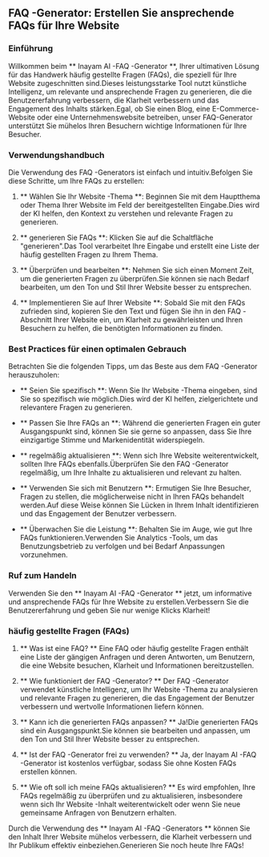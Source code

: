 ## FAQ -Generator: Erstellen Sie ansprechende FAQs für Ihre Website

### Einführung
Willkommen beim ** Inayam AI -FAQ -Generator **, Ihrer ultimativen Lösung für das Handwerk häufig gestellte Fragen (FAQs), die speziell für Ihre Website zugeschnitten sind.Dieses leistungsstarke Tool nutzt künstliche Intelligenz, um relevante und ansprechende Fragen zu generieren, die die Benutzererfahrung verbessern, die Klarheit verbessern und das Engagement des Inhalts stärken.Egal, ob Sie einen Blog, eine E-Commerce-Website oder eine Unternehmenswebsite betreiben, unser FAQ-Generator unterstützt Sie mühelos Ihren Besuchern wichtige Informationen für Ihre Besucher.

### Verwendungshandbuch
Die Verwendung des FAQ -Generators ist einfach und intuitiv.Befolgen Sie diese Schritte, um Ihre FAQs zu erstellen:

1. ** Wählen Sie Ihr Website -Thema **: Beginnen Sie mit dem Hauptthema oder Thema Ihrer Website im Feld der bereitgestellten Eingabe.Dies wird der KI helfen, den Kontext zu verstehen und relevante Fragen zu generieren.

2. ** generieren Sie FAQs **: Klicken Sie auf die Schaltfläche "generieren".Das Tool verarbeitet Ihre Eingabe und erstellt eine Liste der häufig gestellten Fragen zu Ihrem Thema.

3. ** Überprüfen und bearbeiten **: Nehmen Sie sich einen Moment Zeit, um die generierten Fragen zu überprüfen.Sie können sie nach Bedarf bearbeiten, um den Ton und Stil Ihrer Website besser zu entsprechen.

4. ** Implementieren Sie auf Ihrer Website **: Sobald Sie mit den FAQs zufrieden sind, kopieren Sie den Text und fügen Sie ihn in den FAQ -Abschnitt Ihrer Website ein, um Klarheit zu gewährleisten und Ihren Besuchern zu helfen, die benötigten Informationen zu finden.

### Best Practices für einen optimalen Gebrauch
Betrachten Sie die folgenden Tipps, um das Beste aus dem FAQ -Generator herauszuholen:

- ** Seien Sie spezifisch **: Wenn Sie Ihr Website -Thema eingeben, sind Sie so spezifisch wie möglich.Dies wird der KI helfen, zielgerichtete und relevantere Fragen zu generieren.

- ** Passen Sie Ihre FAQs an **: Während die generierten Fragen ein guter Ausgangspunkt sind, können Sie sie gerne so anpassen, dass Sie Ihre einzigartige Stimme und Markenidentität widerspiegeln.

- ** regelmäßig aktualisieren **: Wenn sich Ihre Website weiterentwickelt, sollten Ihre FAQs ebenfalls.Überprüfen Sie den FAQ -Generator regelmäßig, um Ihre Inhalte zu aktualisieren und relevant zu halten.

- ** Verwenden Sie sich mit Benutzern **: Ermutigen Sie Ihre Besucher, Fragen zu stellen, die möglicherweise nicht in Ihren FAQs behandelt werden.Auf diese Weise können Sie Lücken in Ihrem Inhalt identifizieren und das Engagement der Benutzer verbessern.

- ** Überwachen Sie die Leistung **: Behalten Sie im Auge, wie gut Ihre FAQs funktionieren.Verwenden Sie Analytics -Tools, um das Benutzungsbetrieb zu verfolgen und bei Bedarf Anpassungen vorzunehmen.

### Ruf zum Handeln
Verwenden Sie den ** Inayam AI -FAQ -Generator ** jetzt, um informative und ansprechende FAQs für Ihre Website zu erstellen.Verbessern Sie die Benutzererfahrung und geben Sie nur wenige Klicks Klarheit!

### häufig gestellte Fragen (FAQs)

1. ** Was ist eine FAQ? **
Eine FAQ oder häufig gestellte Fragen enthält eine Liste der gängigen Anfragen und deren Antworten, um Benutzern, die eine Website besuchen, Klarheit und Informationen bereitzustellen.

2. ** Wie funktioniert der FAQ -Generator? **
Der FAQ -Generator verwendet künstliche Intelligenz, um Ihr Website -Thema zu analysieren und relevante Fragen zu generieren, die das Engagement der Benutzer verbessern und wertvolle Informationen liefern können.

3. ** Kann ich die generierten FAQs anpassen? **
Ja!Die generierten FAQs sind ein Ausgangspunkt.Sie können sie bearbeiten und anpassen, um den Ton und Stil Ihrer Website besser zu entsprechen.

4. ** Ist der FAQ -Generator frei zu verwenden? **
Ja, der Inayam AI -FAQ -Generator ist kostenlos verfügbar, sodass Sie ohne Kosten FAQs erstellen können.

5. ** Wie oft soll ich meine FAQs aktualisieren? **
Es wird empfohlen, Ihre FAQs regelmäßig zu überprüfen und zu aktualisieren, insbesondere wenn sich Ihr Website -Inhalt weiterentwickelt oder wenn Sie neue gemeinsame Anfragen von Benutzern erhalten.

Durch die Verwendung des ** Inayam AI -FAQ -Generators ** können Sie den Inhalt Ihrer Website mühelos verbessern, die Klarheit verbessern und Ihr Publikum effektiv einbeziehen.Generieren Sie noch heute Ihre FAQs!